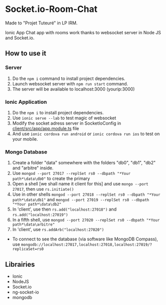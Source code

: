 # Socket.io-Room-Chat

Made to "Projet Tuteuré" in LP IRM.

Ionic App Chat app with rooms work thanks to websocket server in Node JS and Socket.io.


## How to use it

### Server

1. Do the `npm i` command to install project dependencies.
2. Launch websocket server with `npm run start` command.
3. The server will be available to localhost:3000 (yourip:3000)

### Ionic Application

1. Do the `npm i` to install project dependencies.
2. Use `ionic serve --lab` to test magic of websocket
3. Modify the socket adress server in SocketIoConfig in [client/src/app/app.module.ts](client/src/app/app.module.ts) file
3. And use `ionic cordova run android` or `ionic cordova run ios` to test on your mobile.

### Mongo Database

1. Create a folder "data" somewhere with the folders "db0", "db1", "db2" and "arbitre" inside.
2. Use `mongod --port 27017 --replSet rs0 --dbpath "*Your path*\data\db0"` to create the primary
3. Open a shell [we shall name it client for this] and use `mongo --port 27017`, then use `rs.initiate()`
4. Use in other shells `mongod --port 27018 --replSet rs0 --dbpath "*Your path*\data\db1"` and `mongod --port 27019 --replSet rs0 --dbpath "*Your path*\data\db2"`
5. In 'client', use then `rs.add("localhost:27018")` and `rs.add("localhost:27019")`
6. In a fifth shell, use `mongod --port 27020 --replSet rs0 --dbpath "*Your path*\data\arbitre"`
7. In 'client', use `rs.addArb("localhost:27020")`
* To connect to see the database (via software like MongoDB Compass), use `mongodb://localhost:27017,localhost:27018,localhost:27019/?replicaSet=rs0`

## Librairies

* Ionic
* NodeJS
* Socket.io
* ng-socket-io
* mongodb



